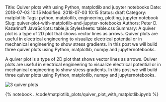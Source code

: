Title: Quiver plots with using Python, matplotlib and jupyter notebooks
Date: 2018-07-03 10:15
Modified: 2018-07-03 10:15
Status: draft
Category: matplotlib
Tags: python, matplotlib, engineering, plotting, jupyter notebook
Slug: quiver-plot-with-matplotlib-and-jupyter-notebooks
Authors: Peter D. Kazarinoff
JavaScripts: table.js
Stylesheets: table.css
Summary:  A quiver plot is a type of 2D plot that shows vector lines as arrows. Quiver plots are useful in electrical engineering to visualize electrical potential or in mechanical engineering to show stress gradients. In this post we will build three quiver plots using Python, matplotlib, numpy and jupyternotebooks.

A quiver plot is a type of 2D plot that shows vector lines as arrows. Quiver plots are useful in electrical engineering to visualize electrical potential or in mechanical engineering to show stress gradients. In this post we will build three quiver plots using Python, matplotlib, numpy and jupyternotebooks.

![3 quiver plots]({filename}/posts/matplotlib/images/3_quiver_plots.png)


{% notebook ../code/matplotlib_plots/quiver_plot_with_matplotlib.ipynb %}
